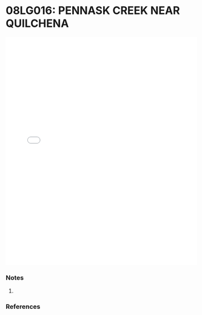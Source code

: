 # 08LG016: PENNASK CREEK NEAR QUILCHENA

<iframe src="/distribution_estimation/_static/stations/08LG016_fdc.html" width="100%" height="600" frameborder="0"></iframe>

### Notes
1. 

### References

